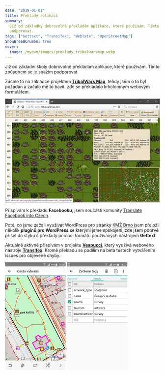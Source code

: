 ```yaml
---
date: "2019-01-01"
title: Překlady aplikací
summary:
  Již od základky dobrovolně překládám aplikace, které používám. Tímto způsobem se je snažím
  podporovat.
tags: ["Gettext", "Transifex", "Weblate", "OpenStreetMap"]
ShowBreadCrumbs: true
cover:
  image: /myown/images/preklady_tribalwarsmap.webp
---
```


Již od základní školy dobrovolně překládám aplikace, které používám. Tímto způsobem se je snažím podporovat.

Začalo to na základce projektem **[TribalWars Map](http://www.tribalwarsmap.com/)**, tehdy jsem o to byl požádán a začalo mě to bavit, zde se překládalo krkolomným webovým formulářem.

![TribalWars Map Screenshot](/myown/images/preklady_tribalwarsmap.webp)

Přispívám k překladu **Facebooku**, jsem součástí komunity [Translate Facebook into Czech](https://www.facebook.com/groups/219561984774158/).

Poté, co jsme začali využívat WordPress pro stránky [KMŽ Brno](https://www.kmz-brno.cz/) jsem přeložil několik **pluginů pro WordPress** se kterými jsme spokojeni, zde jsem poprvé přišel do styku s překlady pomocí formátu používaných nástrojem **Gettext**.

Aktuálně aktivně přispívám v projektu **[Vespucci](https://github.com/MarcusWolschon/osmeditor4android)**, který využívá webového nástroje **[Transifex](http://transifex.com/openstreetmap/vespucci)**. Kromě překladu se podílím na beta testech vytvářením issues pro objevené chyby.

![Vespucci map view](/myown/images/preklady_vespucci1.webp)
![Vespucci tag editor](/myown/images/preklady_vespucci2.webp)
